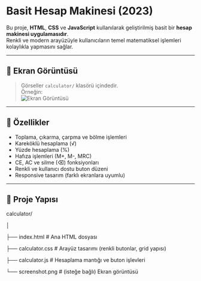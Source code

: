 # Basit Hesap Makinesi (2023)

Bu proje, **HTML**, **CSS** ve **JavaScript** kullanılarak geliştirilmiş basit bir **hesap makinesi uygulamasıdır**.  
Renkli ve modern arayüzüyle kullanıcıların temel matematiksel işlemleri kolaylıkla yapmasını sağlar.  

---

## 📸 Ekran Görüntüsü
> Görseller `calculator/` klasörü içindedir.  
> Örneğin:  
> ![Ekran Görüntüsü](screenshot.png)

---

## 🧠 Özellikler
- Toplama, çıkarma, çarpma ve bölme işlemleri  
- Kareköklü hesaplama (√)  
- Yüzde hesaplama (%)  
- Hafıza işlemleri (M+, M-, MRC)  
- CE, AC ve silme (⌫) fonksiyonları  
- Renkli ve kullanıcı dostu buton düzeni  
- Responsive tasarım (farklı ekranlara uyumlu)

---

## 📂 Proje Yapısı

calculator/

│

├── index.html # Ana HTML dosyası

├── calculator.css # Arayüz tasarımı (renkli butonlar, grid yapısı)

├── calculator.js # Hesaplama mantığı ve buton işlevleri

└── screenshot.png # (isteğe bağlı) Ekran görüntüsü

